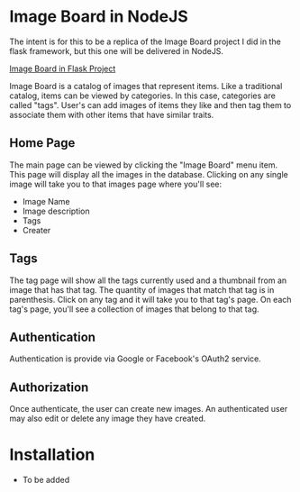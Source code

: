 # Image Board in NodeJS

The intent is for this to be a replica of the Image Board project I did in
the flask framework, but this one will be delivered in NodeJS.

[Image Board in Flask Project](https://github.com/tlester/Image-Board)

Image Board is a catalog of images that represent items.   Like a traditional
catalog, items can be viewed by categories.  In this case, categories are
called "tags".  User's can add images of items they like and then tag them
to associate them with other items that have similar traits.

## Home Page
The main page can be viewed by clicking the "Image Board" menu item.  This
page will display all the images in the database. Clicking on any single
image will take you to that images page where you'll see:
- Image Name
- Image description
- Tags
- Creater

## Tags
The tag page will show all the tags currently used and a thumbnail from an
image that has that tag.  The quantity of images that match that tag is in
parenthesis.  Click on any tag and it will take you to that tag's page.  On
each tag's page, you'll see a collection of images that belong to that tag.

## Authentication
Authentication is provide via Google or Facebook's OAuth2 service.

## Authorization
Once authenticate, the user can create new images.  An authenticated user
may also edit or delete any image they have created.

# Installation

- To be added
